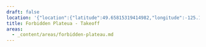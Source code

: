 ```yaml
---
draft: false
location: '{"location":{"latitude":49.65815319414982,"longitude":-125.18115432139692,"elevation":1016.2140135840745},"view":{"latitude":49.66758260689859,"longitude":-125.13513141541023,"height":2143.665034564927,"heading":245.75980160122273,"pitch":-25.709657778150483,"roll":0.0012886470468067117}}'
title: Forbidden Plateua - Takeoff
areas:
  - _content/areas/forbidden-plateau.md
---
```

